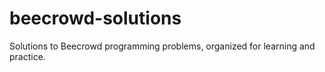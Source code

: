 # beecrowd-solutions
 Solutions to Beecrowd programming problems, organized for learning and practice.
